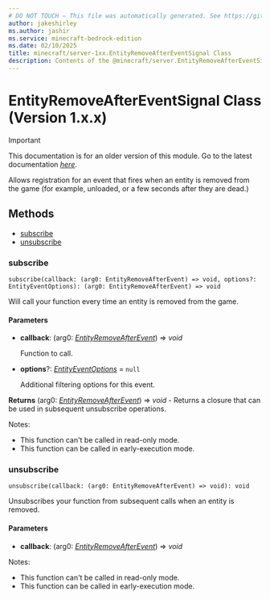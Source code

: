 ```yaml
---
# DO NOT TOUCH — This file was automatically generated. See https://github.com/mojang/minecraftapidocsgenerator to modify descriptions, examples, etc.
author: jakeshirley
ms.author: jashir
ms.service: minecraft-bedrock-edition
ms.date: 02/10/2025
title: minecraft/server-1xx.EntityRemoveAfterEventSignal Class
description: Contents of the @minecraft/server.EntityRemoveAfterEventSignal class (Version 1.x.x).
---
```

# EntityRemoveAfterEventSignal Class (Version 1.x.x)

> [!IMPORTANT]
> This documentation is for an older version of this module. Go to the latest documentation [*here*](../../../scriptapi/minecraft/server/EntityRemoveAfterEventSignal.md).

Allows registration for an event that fires when an entity is removed from  the game (for example, unloaded, or a few seconds after they are dead.)

## Methods
- [subscribe](#subscribe)
- [unsubscribe](#unsubscribe)

### **subscribe**
`
subscribe(callback: (arg0: EntityRemoveAfterEvent) => void, options?: EntityEventOptions): (arg0: EntityRemoveAfterEvent) => void
`

Will call your function every time an entity is removed from the game.

#### **Parameters**
- **callback**: (arg0: [*EntityRemoveAfterEvent*](EntityRemoveAfterEvent.md)) => *void*
  
  Function to call.
- **options**?: [*EntityEventOptions*](EntityEventOptions.md) = `null`
  
  Additional filtering options for this event.

**Returns** (arg0: [*EntityRemoveAfterEvent*](EntityRemoveAfterEvent.md)) => *void* - Returns a closure that can be used in subsequent unsubscribe operations.
  
Notes:
- This function can't be called in read-only mode.
- This function can be called in early-execution mode.

### **unsubscribe**
`
unsubscribe(callback: (arg0: EntityRemoveAfterEvent) => void): void
`

Unsubscribes your function from subsequent calls when an entity is removed.

#### **Parameters**
- **callback**: (arg0: [*EntityRemoveAfterEvent*](EntityRemoveAfterEvent.md)) => *void*
  
Notes:
- This function can't be called in read-only mode.
- This function can be called in early-execution mode.
